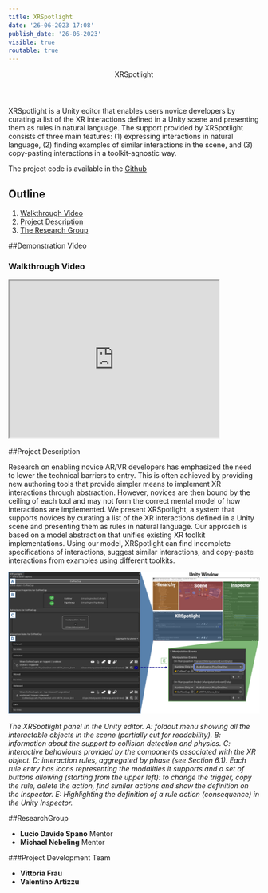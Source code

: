 ```yaml
---
title: XRSpotlight
date: '26-06-2023 17:08'
publish_date: '26-06-2023'
visible: true
routable: true
---
```


<div style="text-align: center">
<header>
<p>XRSpotlight</p>
</header>
</div>

XRSpotlight is a Unity editor that enables users novice developers by curating a list of the XR interactions defined in a Unity scene and presenting them as rules in natural language. The support provided by XRSpotlight consists of three main features: (1) expressing interactions in natural language, (2) finding examples of similar interactions in the scene, and (3) copy-pasting interactions in a toolkit-agnostic way.

The project code is available in the [Github](https://github.com/cg3hci/XRSpotlight/tree/main)

## Outline
1. [Walkthrough Video](#video)
2. [Project Description](#obiettivi)
3. [The Research Group](#gruppo)

<a id="video"></a>
##Demonstration Video

### Walkthrough Video

<iframe width="420" height="315" src="https://youtu.be/cVCGNaHMb_Y"></iframe>


<a id="obiettivi"></a>

##Project Description

Research on enabling novice AR/VR developers has emphasized the need to lower the technical barriers to entry. This is often achieved by providing new authoring tools that provide simpler means to implement XR interactions through abstraction. However, novices are then bound by the ceiling of each tool and may not form the correct mental model of how interactions are implemented. We present XRSpotlight, a system that supports novices by curating a list of the XR interactions defined in a Unity scene and presenting them as rules in natural language. Our approach is based on a model abstraction that unifies existing XR toolkit implementations. 
Using our model, XRSpotlight can find incomplete specifications of interactions, suggest similar interactions, and copy-paste interactions from examples using different toolkits. 

<a id="figura1"></a>

![Figure 1](img/overview-xrspotlight-v2.png)

*The XRSpotlight panel in the Unity editor. A: foldout menu showing all the interactable objects in the scene (partially cut for readability). B: information about the support to collision detection and physics. C: interactive behaviours provided by the components associated with the XR object. D: interaction rules, aggregated by phase (see Section 6.1). Each rule entry has icons representing the modalities it supports and a set of buttons allowing (starting from the upper left): to change the trigger, copy the rule, delete the action, find similar actions and show the definition on the Inspector. E: Highlighting the definition of a rule action (consequence) in the Unity Inspector.*

<a id="group"></a>
##ResearchGroup
* **Lucio Davide Spano** Mentor
* **Michael Nebeling** Mentor

###Project Development Team
* **Vittoria Frau**
* **Valentino Artizzu**






